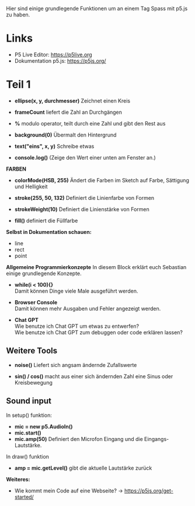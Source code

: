 Hier sind einige grundlegende Funktionen um an einem Tag Spass mit p5.js zu haben.

# Links

- P5 Live Editor: https://p5live.org
- Dokumentation p5.js: https://p5js.org/

# Teil 1
- **ellipse(x, y, durchmesser)**
  Zeichnet einen Kreis
  
- **frameCount**
  liefert die Zahl an Durchgängen
  
- **%**
  modulo operator, teilt durch eine Zahl und gibt den Rest aus
  
- **background(0)**
  Übermalt den Hintergrund
  
- **text("eins", x, y)**
  Schreibe etwas
- **console.log()** (Zeige den Wert einer unten am Fenster an.)

**FARBEN**
- **colorMode(HSB, 255)**
  Ändert die Farben im Sketch auf Farbe, Sättigung und Helligkeit
  
- **stroke(255, 50, 132)**
  Definiert die Linienfarbe von Formen
  
- **strokeWeight(10)**
  Definiert die Linienstärke von Formen
  
- **fill()**
  definiert die Füllfarbe

**Selbst in Dokumentation schauen:**
- line
- rect
- point

**Allgemeine Programmierkonzepte**
In diesem Block erklärt euch Sebastian einige grundlegende Konzepte.
- **while(i < 100){}**    
  Damit können Dinge viele Male ausgeführt werden.

- **Browser Console**    
  Damit können mehr Ausgaben und Fehler angezeigt werden.

- **Chat GPT**    
   Wie benutze ich Chat GPT um etwas zu entwerfen?    
   Wie benutze ich Chat GPT zum debuggen oder code erklären lassen?    

## Weitere Tools
- **noise()**
  Liefert sich angsam ändernde Zufallswerte
 
- **sin() / cos()**
  macht aus einer sich ändernden Zahl eine Sinus oder Kreisbewegung

## Sound input
In setup() funktion:
- **mic = new p5.AudioIn()**
- **mic.start()**
- **mic.amp(50)**
  Definiert den Microfon Eingang und die Eingangs-Lautstärke.

In draw() funktion
- **amp = mic.getLevel()**
  gibt die aktuelle Lautstärke zurück

**Weiteres:**
- Wie kommt mein Code auf eine Webseite? -> https://p5js.org/get-started/
